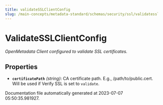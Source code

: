 ```yaml
---
title: validateSSLClientConfig
slug: /main-concepts/metadata-standard/schemas/security/ssl/validatesslclientconfig
---
```


# ValidateSSLClientConfig

*OpenMetadata Client configured to validate SSL certificates.*

## Properties

- **`certificatePath`** *(string)*: CA certificate path. E.g., /path/to/public.cert. Will be used if Verify SSL is set to `validate`.


Documentation file automatically generated at 2023-07-07 05:50:35.981927.
